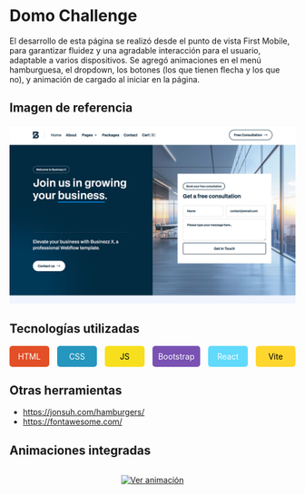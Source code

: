 # Domo Challenge
El desarrollo de esta página se realizó desde el punto de vista First Mobile, para garantizar fluidez y una agradable interacción para el usuario, adaptable a varios dispositivos. Se agregó animaciones en el menú hamburguesa, el dropdown, los botones (los que tienen flecha y los que no), y animación de cargado al iniciar en la página.

## Imagen de referencia
![Challenge imagen 4](./_ref/test-4.jpeg)

## Tecnologías utilizadas 
<div style= "display: flex; align-items: center; gap: 1em;">
<div style="background-color:#E34F26;color:white;padding:10px;border-radius:5px;width:60px;text-align:center;">
  HTML
</div>
<div style="background-color:#2596be;color:white;padding:10px;border-radius:5px;width:60px;text-align:center;">
  CSS
</div>
<div style="background-color:#F7DF1E;color:black;padding:10px;border-radius:5px;width:60px;text-align:center;">
  JS
</div>
<div style="background-color:#7952B3;color:white;padding:10px;border-radius:5px;width:70px;text-align:center;">
  Bootstrap
</div>
 <div style="background-color:#61DAFB;color:white;padding:10px;border-radius:5px;width:60px;text-align:center;">
  React
</div>
<div style="background-color:#FFD62E;color:black;padding:10px;border-radius:5px;width:60px;text-align:center;">
  Vite
</div>
</div>

## Otras herramientas 
- <https://jonsuh.com/hamburgers/>
- <https://fontawesome.com/>

## Animaciones integradas

<div style="display: flex; justify-content: center;">

[![Ver animación](https://img.youtube.com/vi/lbMbLAuCwpI/0.jpg)](https://youtube.com/shorts/lbMbLAuCwpI)

</div>

